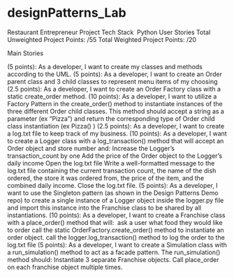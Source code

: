 # designPatterns_Lab

Restaurant Entrepreneur
Project
Tech Stack 
Python
User Stories
Total Unweighted Project Points: /55
Total Weighted Project Points: /20




Main Stories

(5 points): As a developer, I want to create my classes and methods according to the UML.
(5 points): As a developer, I want to create an Order parent class and 3 child classes to represent menu items of my choosing
(2.5 points): As a developer, I want to create an Order Factory class with a static create_order method.
(10 points): As a developer, I want to utilize a Factory Pattern in the create_order() method to instantiate instances of the three different Order child classes.
This method should accept a string as a parameter (ex “Pizza”) and return the corresponding type of Order child class instantiation (ex Pizza() )
(2.5 points): As a developer, I want to create a log.txt file to keep track of my business.
(10 points): As a developer, I want to create a Logger class with a log_transaction() method that will accept an Order object and store number and:
Increase the Logger’s transaction_count by one
Add the price of the Order object to the Logger’s daily income
Open the log.txt file
Write a well-formatted message to the log.txt file containing the current transaction count, the name of the dish ordered, the store it was ordered from, the price of the item, and the combined daily income.
Close the log.txt file.
(5 points): As a developer, I want to use the Singleton pattern (as shown in the Design Patterns Demo repo) to create a single instance of a Logger object inside the logger.py file and import this instance into the Franchise class to be shared by all instantiations.
(10 points): As a developer, I want to create a Franchise class with a place_order() method that will:
 ask a user what food they would like to order
call the static OrderFactory.create_order() method to instantiate an order object.
call the logger.log_transaction() method to log the order to the log.txt file
(5 points): As a developer, I want to create a Simulation class with a run_simulation() method to act as a facade pattern. The run_simulation() method should:
Instantiate 3 separate Franchise objects.
Call place_order on each franchise object multiple times.
